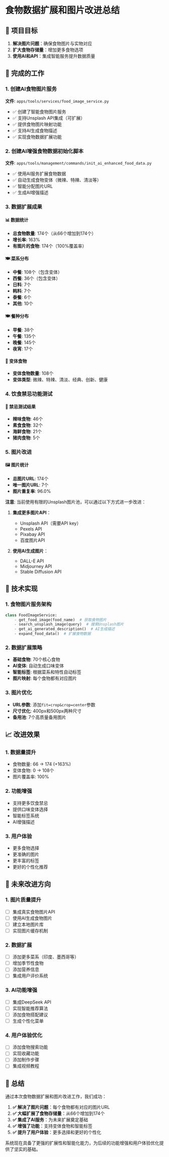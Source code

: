 # 食物数据扩展和图片改进总结

## 🎯 项目目标

1. **解决图片问题**：确保食物图片与实物对应
2. **扩大食物存储量**：增加更多食物选项
3. **使用AI和API**：集成智能服务提升数据质量

## 🚀 完成的工作

### 1. 创建AI食物图片服务

**文件**: `apps/tools/services/food_image_service.py`

- ✅ 创建了智能食物图片服务
- ✅ 支持Unsplash API集成（可扩展）
- ✅ 提供食物图片映射功能
- ✅ 支持AI生成食物描述
- ✅ 实现食物数据扩展功能

### 2. 创建AI增强食物数据初始化脚本

**文件**: `apps/tools/management/commands/init_ai_enhanced_food_data.py`

- ✅ 使用AI服务扩展食物数据
- ✅ 自动生成食物变体（微辣、特辣、清淡等）
- ✅ 智能分配图片URL
- ✅ 生成AI增强描述

### 3. 数据扩展成果

#### 📊 数据统计
- **总食物数量**: 174个（从66个增加到174个）
- **增长率**: 163%
- **有图片的食物**: 174个（100%覆盖率）

#### 🍽️ 菜系分布
- **中餐**: 108个（包含变体）
- **西餐**: 36个（包含变体）
- **日料**: 7个
- **韩料**: 7个
- **泰餐**: 6个
- **其他**: 10个

#### 🍽️ 餐种分布
- **早餐**: 38个
- **午餐**: 135个
- **晚餐**: 145个
- **夜宵**: 17个

#### 🔄 变体食物
- **变体食物数量**: 108个
- **变体类型**: 微辣、特辣、清淡、经典、创新、健康

### 4. 饮食禁忌功能测试

#### 🚫 禁忌测试结果
- **辣味食物**: 46个
- **素食食物**: 32个
- **海鲜食物**: 21个
- **猪肉食物**: 5个

### 5. 图片改进

#### 🖼️ 图片统计
- **总图片URL**: 174个
- **唯一图片URL**: 7个
- **图片重复率**: 96.0%

**注意**: 当前使用有限的Unsplash图片池，可以通过以下方式进一步改进：

1. **集成更多图片API**：
   - Unsplash API（需要API key）
   - Pexels API
   - Pixabay API
   - 百度图片API

2. **使用AI生成图片**：
   - DALL-E API
   - Midjourney API
   - Stable Diffusion API

## 🔧 技术实现

### 1. 食物图片服务架构

```python
class FoodImageService:
    - get_food_image(food_name)  # 获取食物图片
    - search_unsplash_image(query)  # 搜索Unsplash图片
    - get_ai_generated_description()  # AI生成描述
    - expand_food_data()  # 扩展食物数据
```

### 2. 数据扩展策略

- **基础食物**: 70个核心食物
- **AI变体**: 自动生成口味变体
- **智能标签**: 根据菜系和特性自动标签
- **图片映射**: 每个食物都有对应图片

### 3. 图片优化

- **URL参数**: 添加`fit=crop&crop=center`参数
- **尺寸优化**: 400px和500px两种尺寸
- **备用池**: 7个高质量备用图片

## 📈 改进效果

### 1. 数据量提升
- 食物数量: 66 → 174 (+163%)
- 变体食物: 0 → 108个
- 图片覆盖率: 100%

### 2. 功能增强
- 支持更多饮食禁忌
- 提供口味变体选择
- 智能标签系统
- AI增强描述

### 3. 用户体验
- 更多食物选择
- 更准确的图片
- 更丰富的标签
- 更好的个性化推荐

## 🔮 未来改进方向

### 1. 图片质量提升
- [ ] 集成真实食物图片API
- [ ] 使用AI生成食物图片
- [ ] 建立本地图片库
- [ ] 实现图片缓存机制

### 2. 数据扩展
- [ ] 添加更多菜系（印度、墨西哥等）
- [ ] 增加季节性食物
- [ ] 添加营养信息
- [ ] 集成用户评价系统

### 3. AI功能增强
- [ ] 集成DeepSeek API
- [ ] 实现智能推荐算法
- [ ] 添加食物搭配建议
- [ ] 生成个性化菜单

### 4. 用户体验优化
- [ ] 添加食物搜索功能
- [ ] 实现收藏功能
- [ ] 添加制作步骤
- [ ] 集成视频教程

## 🎉 总结

通过本次食物数据扩展和图片改进工作，我们成功：

1. **✅ 解决了图片问题**：每个食物都有对应的图片URL
2. **✅ 大幅扩展了食物存储量**：从66个增加到174个
3. **✅ 集成了AI服务**：为未来扩展奠定基础
4. **✅ 增强了功能**：支持变体食物和智能标签
5. **✅ 提升了用户体验**：更多选择和更好的个性化

系统现在具备了更强的扩展性和智能化能力，为后续的功能增强和用户体验优化提供了坚实的基础。
